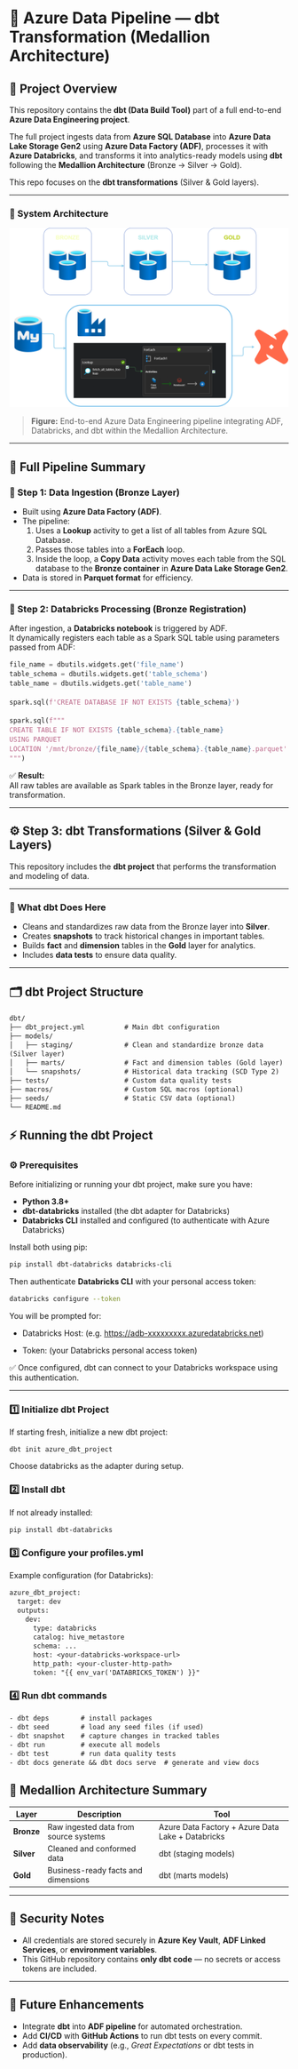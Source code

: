 # 🧱 Azure Data Pipeline — dbt Transformation (Medallion Architecture)

## 🚀 Project Overview

This repository contains the **dbt (Data Build Tool)** part of a full end-to-end **Azure Data Engineering project**.

The full project ingests data from **Azure SQL Database** into **Azure Data Lake Storage Gen2** using **Azure Data Factory (ADF)**, processes it with **Azure Databricks**, and transforms it into analytics-ready models using **dbt**  following the **Medallion Architecture** (Bronze → Silver → Gold).


This repo focuses on the **dbt transformations** (Silver & Gold layers).

---
### 🧭 System Architecture

![System Architecture](system_architecture.png)

> **Figure:** End-to-end Azure Data Engineering pipeline integrating ADF, Databricks, and dbt within the Medallion Architecture.

---

## 🧩 Full Pipeline Summary

### 🔹 Step 1: Data Ingestion (Bronze Layer)

- Built using **Azure Data Factory (ADF)**.  
- The pipeline:
  1. Uses a **Lookup** activity to get a list of all tables from Azure SQL Database.  
  2. Passes those tables into a **ForEach** loop.  
  3. Inside the loop, a **Copy Data** activity moves each table from the SQL database to the **Bronze container** in **Azure Data Lake Storage Gen2**.
- Data is stored in **Parquet format** for efficiency.

---

### 🔹 Step 2: Databricks Processing (Bronze Registration)

After ingestion, a **Databricks notebook** is triggered by ADF.  
It dynamically registers each table as a Spark SQL table using parameters passed from ADF:

```python
file_name = dbutils.widgets.get('file_name')
table_schema = dbutils.widgets.get('table_schema')
table_name = dbutils.widgets.get('table_name')

spark.sql(f'CREATE DATABASE IF NOT EXISTS {table_schema}')

spark.sql(f"""
CREATE TABLE IF NOT EXISTS {table_schema}.{table_name}
USING PARQUET
LOCATION '/mnt/bronze/{file_name}/{table_schema}.{table_name}.parquet'
""")
```

✅ **Result:**  
All raw tables are available as Spark tables in the Bronze layer, ready for transformation.

---

## ⚙️ Step 3: dbt Transformations (Silver & Gold Layers)

This repository includes the **dbt project** that performs the transformation and modeling of data.

---

### 🧠 What dbt Does Here

- Cleans and standardizes raw data from the Bronze layer into **Silver**.  
- Creates **snapshots** to track historical changes in important tables.  
- Builds **fact** and **dimension** tables in the **Gold** layer for analytics.  
- Includes **data tests** to ensure data quality.

---

## 🗂️ dbt Project Structure

```text
dbt/
├── dbt_project.yml          # Main dbt configuration
├── models/
│   ├── staging/             # Clean and standardize bronze data (Silver layer)
│   ├── marts/               # Fact and dimension tables (Gold layer)
│   └── snapshots/           # Historical data tracking (SCD Type 2)
├── tests/                   # Custom data quality tests
├── macros/                  # Custom SQL macros (optional)
├── seeds/                   # Static CSV data (optional)
└── README.md
```

## ⚡ Running the dbt Project

### ⚙️ Prerequisites

Before initializing or running your dbt project, make sure you have:

- **Python 3.8+**
- **dbt-databricks** installed (the dbt adapter for Databricks)
- **Databricks CLI** installed and configured (to authenticate with Azure Databricks)

Install both using pip:

```bash
pip install dbt-databricks databricks-cli
```

Then authenticate **Databricks CLI** with your personal access token:

```bash
databricks configure --token
```

You will be prompted for:

- Databricks Host: (e.g. https://adb-xxxxxxxxx.azuredatabricks.net)

- Token: (your Databricks personal access token)

✅ Once configured, dbt can connect to your Databricks workspace using this authentication.

-------------------

### 1️⃣ Initialize dbt Project

If starting fresh, initialize a new dbt project:

```
dbt init azure_dbt_project
```

Choose databricks as the adapter during setup.

### 2️⃣ Install dbt

If not already installed:

```
pip install dbt-databricks
```

### 3️⃣ Configure your profiles.yml

Example configuration (for Databricks):

```
azure_dbt_project:
  target: dev
  outputs:
    dev:
      type: databricks
      catalog: hive_metastore
      schema: ...
      host: <your-databricks-workspace-url>
      http_path: <your-cluster-http-path>
      token: "{{ env_var('DATABRICKS_TOKEN') }}"
```

### 4️⃣ Run dbt commands
```
- dbt deps        # install packages
- dbt seed        # load any seed files (if used)
- dbt snapshot    # capture changes in tracked tables
- dbt run         # execute all models
- dbt test        # run data quality tests
- dbt docs generate && dbt docs serve  # generate and view docs
```

## 🧱 Medallion Architecture Summary

| Layer  | Description | Tool |
|--------|--------------|------|
| **Bronze** | Raw ingested data from source systems | Azure Data Factory + Azure Data Lake + Databricks |
| **Silver** | Cleaned and conformed data | dbt (staging models) |
| **Gold** | Business-ready facts and dimensions | dbt (marts models) |

---

## 🔐 Security Notes

- All credentials are stored securely in **Azure Key Vault**, **ADF Linked Services**, or **environment variables**.  
- This GitHub repository contains **only dbt code** — no secrets or access tokens are included.

---

## 🔮 Future Enhancements

- Integrate **dbt** into **ADF pipeline** for automated orchestration.  
- Add **CI/CD** with **GitHub Actions** to run dbt tests on every commit.  
- Add **data observability** (e.g., *Great Expectations* or dbt tests in production).
